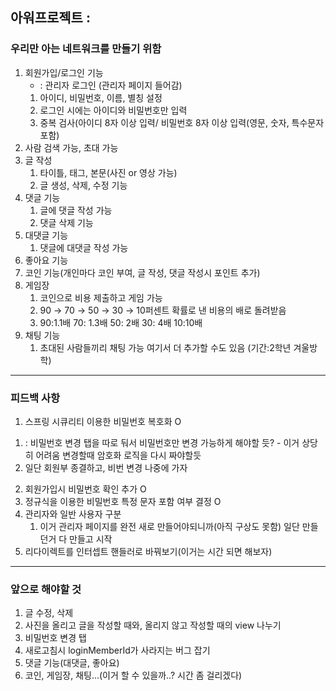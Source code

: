 ## 아워프로젝트 :

### 우리만 아는 네트워크를 만들기 위함

1. 회원가입/로그인 기능
   * : 관리자 로그인 (관리자 페이지 들어감)
    1. 아이디, 비밀번호, 이름, 별칭 설정
    2. 로그인 시에는 아이디와 비밀번호만 입력
    3. 중복 검사(아이디 8자 이상 입력/ 비밀번호 8자 이상 입력(영문, 숫자, 특수문자 포함)
3. 사람 검색 가능, 초대 가능
4. 글 작성
    1. 타이틀, 태그, 본문(사진 or 영상 가능)
    2. 글 생성, 삭제, 수정 기능
5. 댓글 기능
    1. 글에 댓글 작성 가능
    2. 댓글 삭제 기능
6. 대댓글 기능
    1. 댓글에 대댓글 작성 가능
7. 좋아요 기능
8. 코인 기능(개인마다 코인 부여, 글 작성, 댓글 작성시 포인트 추가)
9. 게임장
    1. 코인으로 비용 제출하고 게임 가능
    2. 90 → 70 → 50 → 30 → 10퍼센트 확률로 낸 비용의 배로 돌려받음
    3. 90:1.1배 70: 1.3배 50: 2배 30: 4배 10:10배
10. 채팅 기능
    1. 초대된 사람들끼리 채팅 가능
여기서 더 추가할 수도 있음 (기간:2학년 겨울방학)


-----------------------------------------------------------------------------------------------

### 피드백 사항

1. 스프링 시큐리티 이용한 비밀번호 복호화 O
1) : 비밀번호 변경 탭을 따로 둬서 비밀번호만 변경 가능하게 해야할 듯? - 이거 상당히 어려움 변경할때 암호화 로직을 다시 짜야할듯
2) 일단 회원부 종결하고, 비번 변경 나중에 가자
2. 회원가입시 비밀번호 확인 추가 O
3. 정규식을 이용한 비밀번호 특정 문자 포함 여부 결정 O
4. 관리자와 일반 사용자 구분
   1) 이거 관리자 페이지를 완전 새로 만들어야되니까(아직 구상도 못함) 일단 만들던거 다 만들고 시작
6. 리다이렉트를 인터셉트 핸들러로 바꿔보기(이거는 시간 되면 해보자)


-----------------------------------------------------------------------
### 앞으로 해야할 것

1. 글 수정, 삭제
2. 사진을 올리고 글을 작성할 때와, 올리지 않고 작성할 때의 view 나누기
3. 비밀번호 변경 탭
4. 새로고침시 loginMemberId가 사라지는 버그 잡기
5. 댓글 기능(대댓글, 좋아요)
6. 코인, 게임장, 채팅...(이거 할 수 있을까..? 시간 좀 걸리겠다)

